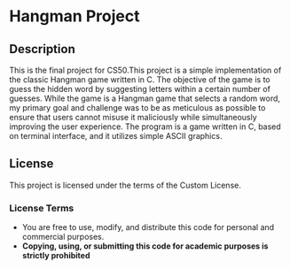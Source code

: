 # Hangman Project

## Description
This is the final project for CS50.This project is a simple implementation of the classic Hangman game written in C. The objective of the game is to guess the hidden word by suggesting letters within a certain number of guesses.
While the game is a Hangman game that selects a random word, my primary goal and challenge was to be as meticulous as possible to ensure that users cannot misuse it maliciously while simultaneously improving the user experience. 
The program is a game written in C, based on terminal interface, and it utilizes simple ASCII graphics.


## License
This project is licensed under the terms of the Custom License.

### License Terms
- You are free to use, modify, and distribute this code for personal and commercial purposes.
- **Copying, using, or submitting this code for academic purposes is strictly prohibited**

